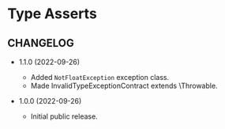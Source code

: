 # Type Asserts #

## CHANGELOG ##

* 1.1.0 (2022-09-26)
  * Added `NotFloatException` exception class.
  * Made InvalidTypeExceptionContract extends \Throwable.

* 1.0.0 (2022-09-26)
  * Initial public release.

